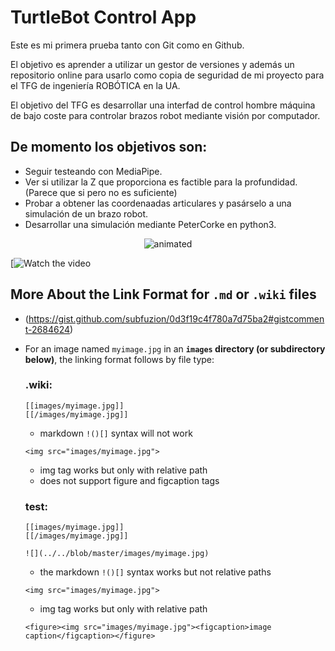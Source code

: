 # TurtleBot Control App
Este es mi primera prueba tanto con Git como en Github.

El objetivo es aprender a utilizar un gestor de versiones y además un repositorio online para usarlo como copia de seguridad de mi proyecto para el TFG de ingeniería ROBÓTICA en la UA.

El objetivo del TFG es desarrollar una interfad de control hombre máquina de bajo coste para controlar brazos robot mediante visión por computador.

## De momento los objetivos son:

- Seguir testeando con MediaPipe.
- Ver si utilizar la Z que proporciona es factible para la profundidad. (Parece que si pero no es suficiente)
- Probar a obtener las coordenaadas articulares y pasárselo a una simulación de un brazo robot.
- Desarrollar una simulación mediante PeterCorke en python3.

<p align="center">
  <img src="clip.gif" alt="animated" href="https://google.com" />
</p>

[![Watch the video](https://youtu.be/<https://youtu.be/j-LswYOt--s>)

## More About the Link Format for `.md` or `.wiki` files

  - (https://gist.github.com/subfuzion/0d3f19c4f780a7d75ba2#gistcomment-2684624)

 - For an image named `myimage.jpg` in an **`images` directory (or subdirectory below)**, the linking format follows by file type:

   ### .wiki:

       [[images/myimage.jpg]]
       [[/images/myimage.jpg]]

     - markdown `!()[]` syntax will not work

     `<img src="images/myimage.jpg">`
    
     - img tag works but only with relative path
     - does not support figure and figcaption tags

   ### test:

       [[images/myimage.jpg]]
       [[/images/myimage.jpg]]

       ![](../../blob/master/images/myimage.jpg)
    
     - the markdown `!()[]` syntax works but not relative paths

     `<img src="images/myimage.jpg">`
    
     - img tag works but only with relative path

     `<figure><img src="images/myimage.jpg"><figcaption>image caption</figcaption></figure>`
